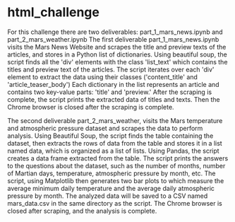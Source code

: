 # html_challenge
For this challenge there are two deliverables: part_1_mars_news.ipynb and part_2_mars_weather.ipynb 
The first deliverable part_1_mars_news.ipynb visits the Mars News Website and scrapes the title and preview texts of the articles, and stores in a Python list of dictionaries. 
Using beautiful soup, the script finds all the 'div' elements with the class 'list_text' which contains the titles and preview text of the articles. The script iterates over each 'div' element to extract the data using their classes ('content_title' and 'article_teaser_body') Each dictionary in the list represents an article and contains two key-value parts: 'title' and 'preview.' 
After the scraping is complete, the script prints the extracted data of titles and texts. 
Then the Chrome browser is closed after the scraping is complete. 

The second deliverable part_2_mars_weather, visits the Mars temperature and atmospheric pressure dataset and scrapes the data to perform analysis. 
Using Beautiful Soup, the script finds the table containing the dataset, then extracts the rows of data from the table and  stores it in a list named data, which is organized as a list of lists. 
Using Pandas, the script creates a data frame extracted from the table.
The script prints the answers to the questions about the dataset, such as the number of months, number of Martian days, temperature, atmospheric pressure by month, etc. 
The script, using Matplotlib then generates two bar plots to which measure the average minimum daily temperature and the average daily atmospheric pressure by month. 
The analyzed data will be saved to a CSV named mars_data.csv in the same directory as the script. 
The Chrome browser is closed after scraping, and the analysis is complete. 
